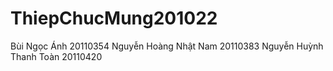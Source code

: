 # ThiepChucMung201022
Bùi Ngọc Ánh 20110354
Nguyễn Hoàng Nhật Nam 20110383
Nguyễn Huỳnh Thanh Toàn 20110420